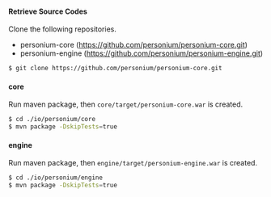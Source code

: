 #### Retrieve Source Codes

Clone the following repositories.

* personium-core (https://github.com/personium/personium-core.git)
* personium-engine (https://github.com/personium/personium-engine.git)


```bash
$ git clone https://github.com/personium/personium-core.git
```
#### core

Run maven package, then `core/target/personium-core.war` is created.

```bash
$ cd ./io/personium/core
$ mvn package -DskipTests=true
```

#### engine

Run maven package, then `engine/target/personium-engine.war` is created.

```bash
$ cd ./io/personium/engine
$ mvn package -DskipTests=true
```
